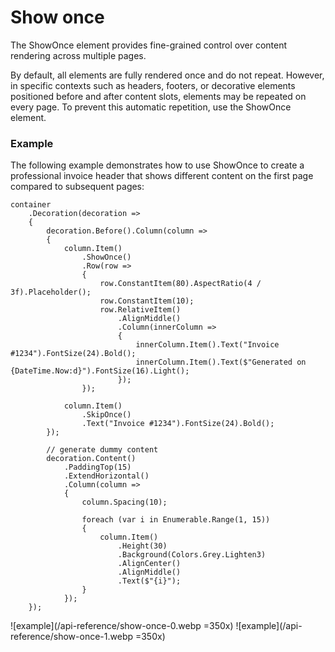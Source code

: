 # Show once

The ShowOnce element provides fine-grained control over content rendering across multiple pages. 

By default, all elements are fully rendered once and do not repeat. 
However, in specific contexts such as headers, footers, or decorative elements positioned before and after content slots, elements may be repeated on every page. 
To prevent this automatic repetition, use the ShowOnce element.

<!--@include: tip-show-once-skip-once.md-->


### Example

The following example demonstrates how to use ShowOnce to create a professional invoice header that shows different content on the first page compared to subsequent pages:

```csharp{7,22}
container
    .Decoration(decoration =>
    {
        decoration.Before().Column(column =>
        {
            column.Item()
                .ShowOnce()
                .Row(row =>
                {
                    row.ConstantItem(80).AspectRatio(4 / 3f).Placeholder();
                    row.ConstantItem(10);
                    row.RelativeItem()
                        .AlignMiddle()
                        .Column(innerColumn =>
                        {
                            innerColumn.Item().Text("Invoice #1234").FontSize(24).Bold();
                            innerColumn.Item().Text($"Generated on {DateTime.Now:d}").FontSize(16).Light();
                        });
                });
            
            column.Item()
                .SkipOnce()
                .Text("Invoice #1234").FontSize(24).Bold();
        });
        
        // generate dummy content
        decoration.Content()
            .PaddingTop(15)
            .ExtendHorizontal()
            .Column(column =>
            {
                column.Spacing(10);
                
                foreach (var i in Enumerable.Range(1, 15))
                {
                    column.Item()
                        .Height(30)
                        .Background(Colors.Grey.Lighten3)
                        .AlignCenter()
                        .AlignMiddle()
                        .Text($"{i}");
                }
            });
    });
```

![example](/api-reference/show-once-0.webp =350x)
![example](/api-reference/show-once-1.webp =350x)
